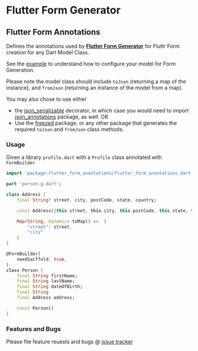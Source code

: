 # Flutter Form Generator

## Flutter Form Annotations

Defines the annotations used by [**Flutter Form Generator**]() for Fluttr Form creation for any Dart Model Class.


See the [example]() to understand how to configure your model for Form Generation. 

Please note the model class should include  ```toJson```  (returning a map of the instance), and ```fromJson``` (returning an instance of the model from a map).

You may also chose to use either 
-  the [json_serializable](https://pub.dev/packages/json_serializable) decorator, in which case  you would need to import [json_annotations](https://pub.dev/packages/json_annotation) package, as well. OR
-  Use the [freezed](https://pub.dev/packages/freezed) package, or any other package that generates the required ```toJson``` and ```fromJson``` class methods.

### Usage

Given a library ```profile.dart``` with a ```Profile``` class annotated  with ```FormBuilder```

```dart
import 'package:flutter_form_annotations/flutter_form_annotations.dart';

part 'person.g.dart';

class Address {
    final String? street, city, postCode, state, country;

    const Address({this.street, this.city, this.postCode, this.state, this.country});

    Map<String, dynamic> toMap() =>  {
        "street": street,
        "city"
    }
}

@FormBuilder(
    needSacffold: true,
)
class Person {
    final String firstName;
    final String lastName;
    final String dateOfBirth;
    final String 
    final Address address;

    const Person()
}

```

### Features and Bugs

Please file feature reuests and bugs @ [issue tracker]()